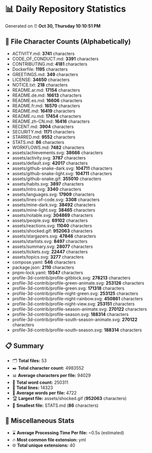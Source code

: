 # 📊 Daily Repository Statistics
Generated on ⏰ **Oct 30, Thursday 10:10:51 PM**

## 📂 File Character Counts (Alphabetically)
- ACTIVITY.md: **3741** characters
- CODE_OF_CONDUCT.md: **3391** characters
- CONTRIBUTING.md: **4181** characters
- Dockerfile: **1195** characters
- GREETINGS.md: **349** characters
- LICENSE: **34650** characters
- NOTICE.txt: **218** characters
- README.ar.md: **17154** characters
- README.de.md: **16613** characters
- README.es.md: **16606** characters
- README.fr.md: **16570** characters
- README.md: **16419** characters
- README.ru.md: **17454** characters
- README.zh-CN.md: **16416** characters
- RECENT.md: **3904** characters
- SECURITY.md: **1171** characters
- STARRED.md: **9552** characters
- STATS.md: **86** characters
- WORKFLOWS.md: **7482** characters
- assets/achievements.svg: **38666** characters
- assets/activity.svg: **3787** characters
- assets/default.svg: **42017** characters
- assets/github-snake-dark.svg: **104711** characters
- assets/github-snake-light.svg: **104711** characters
- assets/github-snake.gif: **355010** characters
- assets/habits.svg: **3897** characters
- assets/intro.svg: **3340** characters
- assets/languages.svg: **17909** characters
- assets/lines-of-code.svg: **3308** characters
- assets/mine-dark.svg: **38492** characters
- assets/mine-light.svg: **38465** characters
- assets/notable.svg: **304869** characters
- assets/people.svg: **69102** characters
- assets/reactions.svg: **11040** characters
- assets/shocked.gif: **952063** characters
- assets/stargazers.svg: **47846** characters
- assets/starlists.svg: **8497** characters
- assets/summary.svg: **28077** characters
- assets/tickets.svg: **22447** characters
- assets/topics.svg: **3277** characters
- compose.yaml: **546** characters
- package.json: **2110** characters
- pnpm-lock.yaml: **15547** characters
- profile-3d-contrib/profile-gitblock.svg: **278213** characters
- profile-3d-contrib/profile-green-animate.svg: **253126** characters
- profile-3d-contrib/profile-green.svg: **171318** characters
- profile-3d-contrib/profile-night-green.svg: **253125** characters
- profile-3d-contrib/profile-night-rainbow.svg: **450861** characters
- profile-3d-contrib/profile-night-view.svg: **253151** characters
- profile-3d-contrib/profile-season-animate.svg: **270122** characters
- profile-3d-contrib/profile-season.svg: **188314** characters
- profile-3d-contrib/profile-south-season-animate.svg: **270122** characters
- profile-3d-contrib/profile-south-season.svg: **188314** characters

## 📋 Summary
- 🗂️ **Total files:** 53
- ✒️ **Total character count:** 4983552
- 📊 **Average characters per file:** 94029
- 📝 **Total word count:** 250311
- 🧾 **Total lines:** 14323
- 📐 **Average words per file:** 4722
- 🏆 **Largest file:** assets/shocked.gif (**952063** characters)
- 🥉 **Smallest file:** STATS.md (**86** characters)

## 🌟 Miscellaneous Stats
- ⌛ **Average Processing Time Per file:** ~0.5s (estimated)
- 🔥 **Most common file extension:** yml
- 🌐 **Total unique extensions:** 40
